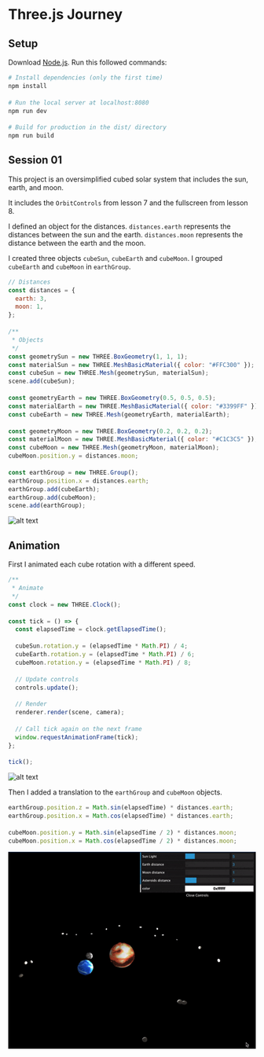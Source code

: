 # Three.js Journey

## Setup

Download [Node.js](https://nodejs.org/en/download/).
Run this followed commands:

```bash
# Install dependencies (only the first time)
npm install

# Run the local server at localhost:8080
npm run dev

# Build for production in the dist/ directory
npm run build
```

## Session 01

This project is an oversimplified cubed solar system that includes the sun, earth, and moon.

It includes the `OrbitControls` from lesson 7 and the fullscreen from lesson 8.

I defined an object for the distances. `distances.earth` represents the distances between the sun and the earth. `distances.moon` represents the distance between the earth and the moon.

I created three objects `cubeSun`, `cubeEarth` and `cubeMoon`. I grouped `cubeEarth` and `cubeMoon` in `earthGroup`.

```javascript
// Distances
const distances = {
  earth: 3,
  moon: 1,
};

/**
 * Objects
 */
const geometrySun = new THREE.BoxGeometry(1, 1, 1);
const materialSun = new THREE.MeshBasicMaterial({ color: "#FFC300" });
const cubeSun = new THREE.Mesh(geometrySun, materialSun);
scene.add(cubeSun);

const geometryEarth = new THREE.BoxGeometry(0.5, 0.5, 0.5);
const materialEarth = new THREE.MeshBasicMaterial({ color: "#3399FF" });
const cubeEarth = new THREE.Mesh(geometryEarth, materialEarth);

const geometryMoon = new THREE.BoxGeometry(0.2, 0.2, 0.2);
const materialMoon = new THREE.MeshBasicMaterial({ color: "#C1C3C5" });
const cubeMoon = new THREE.Mesh(geometryMoon, materialMoon);
cubeMoon.position.y = distances.moon;

const earthGroup = new THREE.Group();
earthGroup.position.x = distances.earth;
earthGroup.add(cubeEarth);
earthGroup.add(cubeMoon);
scene.add(earthGroup);
```

![alt text](./readme-imgs/positioning.png)

## Animation

First I animated each cube rotation with a different speed.

```javascript
/**
 * Animate
 */
const clock = new THREE.Clock();

const tick = () => {
  const elapsedTime = clock.getElapsedTime();

  cubeSun.rotation.y = (elapsedTime * Math.PI) / 4;
  cubeEarth.rotation.y = (elapsedTime * Math.PI) / 6;
  cubeMoon.rotation.y = (elapsedTime * Math.PI) / 8;

  // Update controls
  controls.update();

  // Render
  renderer.render(scene, camera);

  // Call tick again on the next frame
  window.requestAnimationFrame(tick);
};

tick();
```

![alt text](./readme-imgs/recording-1.gif)

Then I added a translation to the `earthGroup` and `cubeMoon` objects.

```javascript
earthGroup.position.z = Math.sin(elapsedTime) * distances.earth;
earthGroup.position.x = Math.cos(elapsedTime) * distances.earth;

cubeMoon.position.y = Math.sin(elapsedTime / 2) * distances.moon;
cubeMoon.position.x = Math.cos(elapsedTime / 2) * distances.moon;
```

![alt text](./readme-imgs/recording-2.gif)
